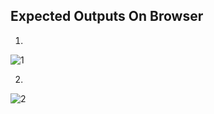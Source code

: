## Expected Outputs On Browser
01. 

![1](https://github.com/user-attachments/assets/42e1975f-d9ec-49b1-b094-635e9d5dea46)

02. 

![2](https://github.com/user-attachments/assets/91fe7a07-03e6-47b9-900d-8b56e574d9a9)
